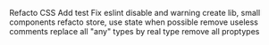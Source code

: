 Refacto CSS
Add test
Fix eslint disable and warning
create lib, small components
refacto store, use state when possible
remove useless comments
replace all "any" types by real type
remove all proptypes
